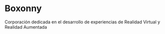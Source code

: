 # Boxonny
Corporación dedicada en el desarrollo de experiencias de Realidad Virtual y Realidad Aumentada
